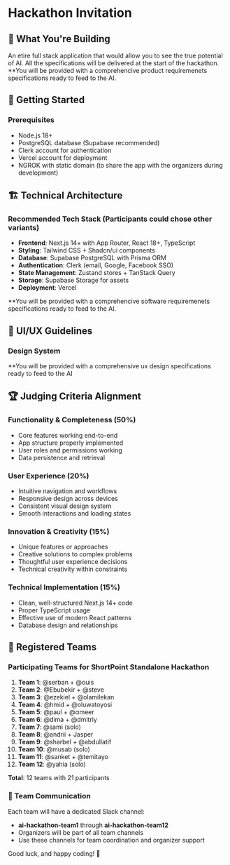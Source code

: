 # Hackathon Invitation

## 🎯 What You're Building

An etire full stack application that would allow you to see the true potential of AI.
All the specifications will be delivered at the start of the hackathon.
**You will be provided with a comprehencive product requiremenets specifications ready to feed to the AI.

## 🚀 Getting Started

### Prerequisites
- Node.js 18+
- PostgreSQL database (Supabase recommended)
- Clerk account for authentication
- Vercel account for deployment
- NGROK with static domain (to share the app with the organizers during development)

## 🏗️ Technical Architecture

### Recommended Tech Stack (Participants could chose other variants)
- **Frontend**: Next.js 14+ with App Router, React 18+, TypeScript
- **Styling**: Tailwind CSS + Shadcn/ui components
- **Database**: Supabase PostgreSQL with Prisma ORM
- **Authentication**: Clerk (email, Google, Facebook SSO)
- **State Management**: Zustand stores + TanStack Query
- **Storage**: Supabase Storage for assets
- **Deployment**: Vercel

**You will be provided with a comprehencive software requiremenets specifications ready to feed to the AI.


## 🎨 UI/UX Guidelines

### Design System
**You will be provided with a comprehensive ux design specifications ready to feed to the AI 


## 🏆 Judging Criteria Alignment

### Functionality & Completeness (50%)
- Core features working end-to-end
- App structure properly implemented
- User roles and permissions working
- Data persistence and retrieval

### User Experience (20%)
- Intuitive navigation and workflows
- Responsive design across devices
- Consistent visual design system
- Smooth interactions and loading states

### Innovation & Creativity (15%)
- Unique features or approaches
- Creative solutions to complex problems
- Thoughtful user experience decisions
- Technical creativity within constraints

### Technical Implementation (15%)
- Clean, well-structured Next.js 14+ code
- Proper TypeScript usage
- Effective use of modern React patterns
- Database design and relationships

## 👥 Registered Teams

### Participating Teams for ShortPoint Standalone Hackathon

1. **Team 1**: @serban + @ouis
2. **Team 2**: @Ebubekir + @steve
3. **Team 3**: @ezekiel + @olamilekan
4. **Team 4**: @hmid + @oluwatoyosi
5. **Team 5**: @paul + @αmeer
6. **Team 6**: @dima + @dmitriy
7. **Team 7**: @sami (solo)
8. **Team 8**: @andrii + Jasper
9. **Team 9**: @sharbel + @abdullatif
10. **Team 10**: @musab (solo)
11. **Team 11**: @sanket + @temitayo
12. **Team 12**: @yahia (solo)

**Total**: 12 teams with 21 participants

### 💬 Team Communication

Each team will have a dedicated Slack channel:
- **ai-hackathon-team1** through **ai-hackathon-team12**
- Organizers will be part of all team channels
- Use these channels for team coordination and organizer support

Good luck, and happy coding! 🚀
